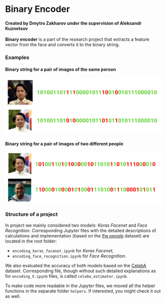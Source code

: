 # Binary Encoder
#### Created by Dmytro Zakharov under the supervision of Aleksandr Kuznetsov

**Binary encoder** is a part of the research project that extracts a feature vector from the face and converts it to the binary string. 

### Examples

#### Binary string for a pair of images of the same person

![Binary Encoder Example](https://github.com/ZamDimon/Binary-Encoder/blob/main/Images/presentation/same_people.png "Binary Encoder Example") 

#### Binary string for a pair of images of two different people

![Binary Encoder Example](https://github.com/ZamDimon/Binary-Encoder/blob/main/Images/presentation/different-people.png "Binary Encoder Example") 

### Structure of a project

In project we mainly considered two models: *Keras Facenet* and *Face Recognition*. Corresponding *Jupyter*  files with the detailed descriptions of calculations and implementation (based on the [lfw people](http://vis-www.cs.umass.edu/lfw/ "Lfw people dataset source") dataset) are located in the root folder:
- `encoding_keras_facenet.ipynb` for *Keras Facenet*,
- `encoding_face_recognition.ipynb` for *Face Recognition*.

We also evaluated the accuracy of both models based on the [CelebA](https://mmlab.ie.cuhk.edu.hk/projects/CelebA.html "CelebA dataset source") dataset. Corresponding file, though without such detailed explanations as for `encoding_X.ipynb` files, is called `celeba_estimator.ipynb`.  

To make code more readable in the *Jupyter* files, we moved all the helper functions in the separate folder `helpers`. If interested, you might check it out as well.
